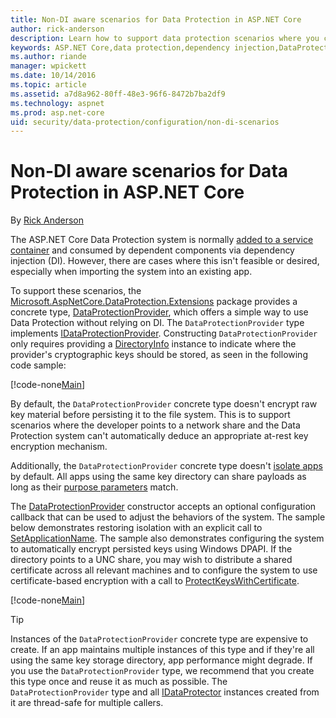 ```yaml
---
title: Non-DI aware scenarios for Data Protection in ASP.NET Core
author: rick-anderson
description: Learn how to support data protection scenarios where you can't or don't want to use a service provided by dependency injection.
keywords: ASP.NET Core,data protection,dependency injection,DataProtectionProvider
ms.author: riande
manager: wpickett
ms.date: 10/14/2016
ms.topic: article
ms.assetid: a7d8a962-80ff-48e3-96f6-8472b7ba2df9
ms.technology: aspnet
ms.prod: asp.net-core
uid: security/data-protection/configuration/non-di-scenarios
---
```

# Non-DI aware scenarios for Data Protection in ASP.NET Core

By [Rick Anderson](https://twitter.com/RickAndMSFT)

The ASP.NET Core Data Protection system is normally [added to a service container](xref:security/data-protection/consumer-apis/overview) and consumed by dependent components via dependency injection (DI). However, there are cases where this isn't feasible or desired, especially when importing the system into an existing app.

To support these scenarios, the [Microsoft.AspNetCore.DataProtection.Extensions](https://www.nuget.org/packages/Microsoft.AspNetCore.DataProtection.Extensions/) package provides a concrete type, [DataProtectionProvider](/dotnet/api/Microsoft.AspNetCore.DataProtection.DataProtectionProvider), which offers a simple way to use Data Protection without relying on DI. The `DataProtectionProvider` type implements [IDataProtectionProvider](/dotnet/api/microsoft.aspnetcore.dataprotection.idataprotectionprovider). Constructing `DataProtectionProvider` only requires providing a [DirectoryInfo](/dotnet/api/system.io.directoryinfo) instance to indicate where the provider's cryptographic keys should be stored, as seen in the following code sample:

[!code-none[Main](non-di-scenarios/_static/nodisample1.cs)]

By default, the `DataProtectionProvider` concrete type doesn't encrypt raw key material before persisting it to the file system. This is to support scenarios where the developer points to a network share and the Data Protection system can't automatically deduce an appropriate at-rest key encryption mechanism.

Additionally, the `DataProtectionProvider` concrete type doesn't [isolate apps](xref:security/data-protection/configuration/overview#per-application-isolation) by default. All apps using the same key directory can share payloads as long as their [purpose parameters](xref:security/data-protection/consumer-apis/purpose-strings) match.

The [DataProtectionProvider](/dotnet/api/microsoft.aspnetcore.dataprotection.dataprotectionprovider) constructor accepts an optional configuration callback that can be used to adjust the behaviors of the system. The sample below demonstrates restoring isolation with an explicit call to [SetApplicationName](/dotnet/api/microsoft.aspnetcore.dataprotection.dataprotectionbuilderextensions.setapplicationname). The sample also demonstrates configuring the system to automatically encrypt persisted keys using Windows DPAPI. If the directory points to a UNC share, you may wish to distribute a shared certificate across all relevant machines and to configure the system to use certificate-based encryption with a call to [ProtectKeysWithCertificate](/dotnet/api/microsoft.aspnetcore.dataprotection.dataprotectionbuilderextensions.protectkeyswithcertificate).

[!code-none[Main](non-di-scenarios/_static/nodisample2.cs)]

> [!TIP]
> Instances of the `DataProtectionProvider` concrete type are expensive to create. If an app maintains multiple instances of this type and if they're all using the same key storage directory, app performance might degrade. If you use the `DataProtectionProvider` type, we recommend that you create this type once and reuse it as much as possible. The `DataProtectionProvider` type and all [IDataProtector](/dotnet/api/microsoft.aspnetcore.dataprotection.idataprotector) instances created from it are thread-safe for multiple callers.
